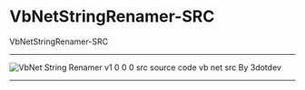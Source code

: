 # VbNetStringRenamer-SRC
VbNetStringRenamer-SRC

** **

![VbNet String Renamer v1 0 0 0 src source code vb net src By 3dotdev](https://user-images.githubusercontent.com/74623428/147758279-90703894-bde8-42a9-a612-ba311974aa71.png)

** **
